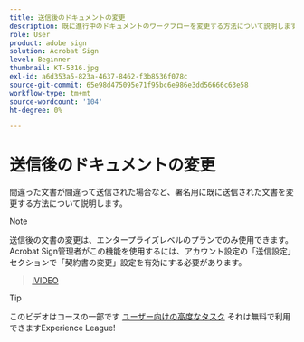 ```yaml
---
title: 送信後のドキュメントの変更
description: 既に進行中のドキュメントのワークフローを変更する方法について説明します
role: User
product: adobe sign
solution: Acrobat Sign
level: Beginner
thumbnail: KT-5316.jpg
exl-id: a6d353a5-823a-4637-8462-f3b8536f078c
source-git-commit: 65e98d475095e71f95bc6e986e3dd56666c63e58
workflow-type: tm+mt
source-wordcount: '104'
ht-degree: 0%

---
```


# 送信後のドキュメントの変更

間違った文書が間違って送信された場合など、署名用に既に送信された文書を変更する方法について説明します。

>[!NOTE]
>
>送信後の文書の変更は、エンタープライズレベルのプランでのみ使用できます。 Acrobat Sign管理者がこの機能を使用するには、アカウント設定の「送信設定」セクションで「契約書の変更」設定を有効にする必要があります。

>[!VIDEO](https://video.tv.adobe.com/v/342299?hidetitle=true)

>[!TIP]
>
>このビデオはコースの一部です [ユーザー向けの高度なタスク](https://experienceleague.adobe.com/?recommended=Sign-U-1-2020.3) それは無料で利用できますExperience League!
